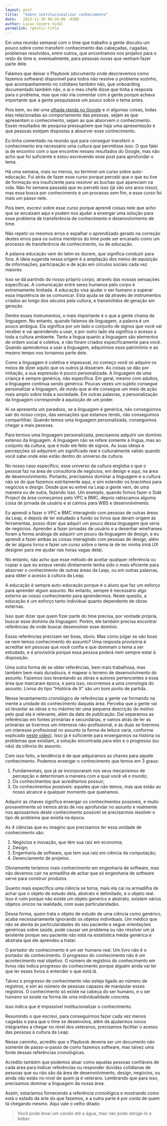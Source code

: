 ```yaml
---
layout: post
title:  "Sobre institucionalizar conhecimento"
date:   2022-11-30 09:26:00 -0300
author: Lucas Cezere Vidal
permalink: /posts/:title
---
```

Em uma reunião semanal com o time que trabalho a gente discutiu um pouco sobre como transferir conhecimento das cabeçadas, cagadas, problemas resolvidos, entre outros, que encontramos nos projetos para o resto do time e, eventualmente, para pessoas novas que venham fazer parte dele.

Falamos que deixar o Playbook (documento onde descrevemos como fazemos software) disponível para todos não resolve o problema sozinho, que acompanhamento no cotidiano também não, que onboarding documentado também não, e aí o meu chefe disse que tinha a resposta para o problema, mas que não iria comentar com a gente porque achava importante que a gente pesquisasse um pouco sobre o tema antes.

Pois bem, eu dei uma [olhada rápida no Google](https://www.google.com/search?q=como+transferir+conhecimento&oq=como+transferir+conhecimento&aqs=chrome..69i57.4946j0j1&sourceid=chrome&ie=UTF-8) e vi algumas coisas, todas elas relacionadas ao comportamento das pessoas, sejam as que apresentam o conhecimento, sejam as que absorvem o conhecimento. Esses resultados de pesquisa pressupõem que haja uma apresentação e que pessoas estejam dispostas a absorver esse conhecimento.

Eu tinha comentado na reunião que para conseguir transferir o conhecimento era necessário uma cultura que permitisse isso. O que falei ia de encontro com o que encontrei nesses resultados do Google, mas não acho que foi suficiente e estou escrevendo esse post para aprofundar o tema.

Há uma semana, mais ou menos, eu terminei um curso sobre auto-educação. Fui atrás de fazer esse curso porque percebi que o que eu tive de formação era insuficiente para resolver as buchas que apareciam na vida. Não foi semana passada que eu percebi isso (já vão uns anos nisso), mas essa busca por conhecimento é um processo sem fim, e esse curso foi mais um passo nele.

Pois bem, escrevi sobre esse curso porque aprendi coisas nele que acho que se encaixam aqui e podem nos ajudar a enxergar uma solução para esse problema de transferência de conhecimento e desenvolvimento de time.

Não repetir os mesmos erros e espalhar o aprendizado gerado na correção destes erros para os outros membros do time pode ser encarado como um processo de transferência de conhecimento, ou de educação.

A palavra educação vem do latim ex ducere, que significa conduzir para fora. A ideia sugerida nessa origem é a ampliação dos meios de aquisição de informações, participação e de ação em círculos sociais cada vez maiores.

Isso se dá partindo do nosso próprio corpo, através das nossas sensações específicas. A comunicação entre seres humanos pelo corpo é extremamente limitada. A educação visa ajudar o ser humano a superar essa impotência de se comunicar. Esta ajuda se dá através de instrumentos criados ao longo dos séculos pela cultura, e transmitidos de geração em geração.

Dentre esses instrumentos, o mais importante é o que a gente chama de linguagem. No entanto, quando falamos de linguagem, a palavra é um pouco ambígua. Ela significa por um lado o conjunto de signos que você vai receber e vai aprendendo a usar, e por outro lado ela significa o acesso a toda a cultura ambiente. Tanto a língua quanto a linguagem são elementos de ordem social e coletiva, e não foram criados especificamente para você. Quando aprendemos a usar a linguagem, adquirimos esse patrimônio e ao mesmo tempo nos tornamos parte dele.

Como a linguagem é coletiva e impessoal, no começo você só adquire os meios de dizer aquilo que os outros já disseram. As coisas se dão por imitação, a sua expressão é pouco personalizada. A linguagem de uma criança é sempre genérica, não específica. Em geral, mesmo com adultos, a linguagem continua sendo genérica. Poucas vezes um sujeito consegue personalizar a linguagem, de modo que aí ele consegue um meio de ação mais amplo sobre toda a sociedade. Em outras palavras, a personalização da linguagem corresponde à aquisição de um poder.

Aí se apresenta um paradoxo, se a linguagem é genérica, não conseguimos sair do nosso corpo, das sensações que estamos tendo, não conseguimos compartilhar. Quando temos uma linguagem personalizada, conseguimos chegar a mais pessoas.

Para termos uma linguagem personalizada, precisamos adquirir um domínio extenso da linguagem. A linguagem não se refere somente à língua, mas ao conjunto da cultura, que é todo ele feito de signos. As suas ideias e percepções só adquirem um significado real e culturalmente válido quando você sabe onde elas estão dentro do universo da cultura.

No nosso caso específico, esse universo da cultura engloba o que o pessoal faz na área de consultoria de negócios, em design e aqui, na área de desenvolvimento. Portanto, precisamos dominar a linguagem e a cultura não só do que fazemos estritamente aqui, e sim estender os bracinhos para negócios e design. Desde que eu entrei na Leap a gente vem, de uma maneira ou de outra, fazendo isso. Um exemplo, quando fomos fazer o Side Project da área começamos pelo VPC e BMC, depois rabiscamos alguma coisa de jornada de usuário e aí caímos para WBS e desenvolvimento.

Eu aprendi a fazer o VPC e BMC interagindo com pessoas de outras áreas da Leap, e depois de ter estudado a fundo os livros que deram origem às ferramentas, posso dizer que adquiri um pouco dessa linguagem que seria de negócios. Aprender a fazer jornadas de usuário e a desenhar wireframes foram a forma análoga de adquirir um pouco da linguagem de design, e eu aprendi a fazer ambas as coisas interagindo com pessoas de design, além de ler alguns livros e fazer um curso sobre o tema (e de ter minha irmã UX designer para me ajudar nas horas vagas dela).

No entanto, não acho que esse método de aceitar qualquer referência ou copiar o que eu estava vendo diretamente tenha sido o mais eficiente para absorver o conhecimento de outras áreas da Leap, ou em outras palavras, para obter o acesso à cultura da Leap.

A educação é sempre auto-educação porque é o aluno que faz um esforço para aprender algum assunto. No entanto, sempre é necessário algo externo ao nosso conhecimento para aprendermos. Neste quesito, a educação é um esforço tanto individual quanto dependente de obras externas.

Isso quer dizer que quem fizer parte do time precisa, por vontade própria, buscar esse domínio da linguagem. Porém, ele também precisa encontrar referências de onde buscar desenvolver esse domínio.

Essas referências precisam ser boas, óbvio. Mas como julgar se são boas se nem temos conhecimento do assunto? Uma resposta provisória é acreditar em pessoas que você confia e que dominam o tema a ser estudado, e é provisória porque essa pessoa poderá nem sempre estar à disposição.

Uma outra forma de se obter referências, bem mais trabalhosa, mas também bem mais duradoura, é mapear o terreno de desenvolvimento do assunto. Fazemos isso levantando as obras e autores pertencentes a essa área que marcaram época, e para isso, recorremos a uma cronologia do assunto. Livros do tipo "História de X" são um bom ponto de partida.

Nesse levantamento cronológico de referências a gente vai formando na mente a unidade do conhecimento daquela área. Perceba que a gente vai só levantar as obras e no máximo ter uma pequena descrição do motivo pelo qual ela é relevante, além da data de publicação. Daí separamos as referências em fontes primárias e secundárias, e vamos atrás de ler as primárias se tivermos um interesse não-profissional, e as duas se tivermos um interesse profissional no assunto (a forma de leitura varia, conforme explicado [neste vídeo](https://www.youtube.com/watch?v=9ZPkrOeUs0A)). Isso já é suficiente para enxergarmos na história os problemas que existiam, a solução encontrada para eles e o progresso (ou não) da ciência do assunto.

Com isso feito, a tendência é de que adquiramos as chaves para aquele conhecimento. Podemos enxergar o conhecimento que temos em 3 graus:
1. Fundamentais, que já se incorporaram nos seus mecanismos de percepção e determinam a maneira com a qual você vê o mundo;
1. Os conhecimentos que acreditamos possuir;
1. Os conhecimentos possíveis: aqueles que não temos, mas que estão ao nosso alcance a qualquer momento que queiramos.

Adquirir as chaves significa enxergar os conhecimentos possíveis, e muito provavelmente só iremos atrás de nos aprofundar no assunto e realmente nos apossarmos deste conhecimento possível se precisarmos resolver o tipo de problema que existia na época.

As 4 ciências que eu imagino que precisamos ter essa unidade de conhecimento são:
1. Negócios e inovação, que têm sua raiz em economia;
1. Design;
1. Engenharia de software, que tem sua raiz em ciência da computação;
1. Gerenciamento de projetos.

Obviamente teríamos mais conhecimento em engenharia de software, mas não devemos cair na armadilha de achar que só engenharia de software serve para construir produtos.

Quanto mais específica uma ciência se torna, mais ela cai na armadilha de achar que o objeto de estudo dela, abstrato e delimitado, é o objeto real. Isso é ruim porque não existe um objeto genérico e abstrato, existem vários objetos únicos na realidade, com suas particularidades.

Dessa forma, quem trata o objeto de estudo de uma ciência como genérico, acaba necessariamente ignorando os objetos individuais. Um médico que não se atenta às particularidades do seu paciente e segue orientações genéricas sobre saúde, pode causar um problema ou não resolver um já existente porque seu paciente não está na estatística média genérica e abstrata que ele aprendeu a tratar.

O portador do conhecimento é um ser humano real. Um livro não é o portador do conhecimento. O progresso do conhecimento não é um acontecimento real objetivo. O número de registros do conhecimento em livros não indica progresso do conhecimento porque alguém ainda vai ter que ler esses livros e entender o que está lá.

Talvez o progresso de conhecimento não esteja ligado ao número de registros, e sim ao número de pessoas capazes de manipular esses registros. O conhecimento só existe na cabeça do ser humano, e o ser humano só existe na forma de uma individualidade concreta.

Isso indica que é impossível institucionalizar o conhecimento.

Resumindo o que escrevi, para conseguirmos fazer cada vez menos cagadas e para que o time se desenvolva, além de ajudarmos novos integrantes a chegar no nível dos veteranos, precisamos facilitar o acesso das pessoas à cultura da Leap.

Nesse caminho, acredito que o Playbook deveria ser um documento não somente de passo-a-passo de como fazemos software, mas talvez uma fonte dessas referências cronológicas.

Acredito também que podemos atuar como aquelas pessoas confiáveis de cada área para indicar referências ou responder dúvidas cotidianas de pessoas que ou não são da área de desenvolvimento, design, negócios, ou ainda não estão no nível de quem já é veterano. Lembrando que para isso, precisamos dominar a linguagem da nossa área.

Assim, estaríamos fornecendo a referência cronológica e mostrando como está o estado da arte do que fazemos, e a outra parte é por conta de quem tá chegando mesmo. Aqui vale o velho ditado:
>Você pode levar um cavalo até a água, mas não pode obrigá-lo a beber.
